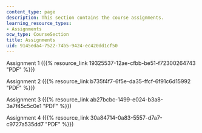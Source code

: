 ```yaml
---
content_type: page
description: This section contains the course assignments.
learning_resource_types:
- Assignments
ocw_type: CourseSection
title: Assignments
uid: 9145eda4-7522-74b5-9424-ec420dd1cf50
---
```


Assignment 1 ({{% resource_link 19325537-12ae-cfbb-be51-f72300264743 "PDF" %}})

Assignment 2 ({{% resource_link b735f4f7-6f5e-da35-ffcf-6f91c6d15992 "PDF" %}})

Assignment 3 ({{% resource_link ab27bcbc-1499-e024-b3a8-3a7f45c5c0e1 "PDF" %}})

Assignment 4 ({{% resource_link 30a84714-0a83-5557-d7a7-c9727a535dd7 "PDF" %}})